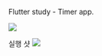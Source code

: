 Flutter study - Timer app.

<img src="file:///C:/Users/PC/Desktop/Screenshot_1682578088.png width=150"/>

실행 샷
<img src="file:///C:/Users/PC/Desktop/untitled.gif width=150"/>
